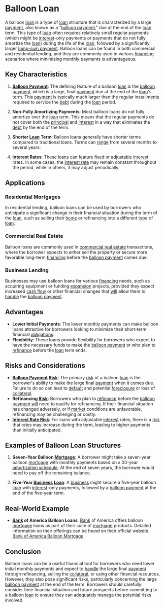 # Balloon Loan

A balloon [loan](../l/loan.md) is a type of [loan](../l/loan.md) structure that is characterized by a large [payment](../p/payment.md), also known as a "[balloon payment](../b/balloon_payment.md)," due at the end of the [loan](../l/loan.md) term. This type of [loan](../l/loan.md) often requires relatively small regular payments (which might be [interest](../i/interest.md)-only payments or payments that do not fully amortize the [loan](../l/loan.md)) during the life of the [loan](../l/loan.md), followed by a significantly larger [lump-sum payment](../l/lump-sum_payment.md). Balloon loans can be found in both commercial and residential lending, and they are commonly used in various [financing](../f/financing.md) scenarios where minimizing monthly payments is advantageous.

## Key Characteristics

1. **[Balloon Payment](../b/balloon_payment.md)**: The defining feature of a balloon [loan](../l/loan.md) is the [balloon payment](../b/balloon_payment.md), which is a large, final [payment](../p/payment.md) due at the end of the [loan](../l/loan.md)'s term. This [payment](../p/payment.md) is typically much larger than the regular installments required to service the [debt](../d/debt.md) during the [loan](../l/loan.md) period.
   
2. **Non-Fully Amortizing Payments**: Most balloon loans do not fully amortize over the [loan](../l/loan.md) term. This means that the regular payments do not cover both the [principal](../p/principal.md) and [interest](../i/interest.md) in a way that eliminates the [debt](../d/debt.md) by the end of the term.

3. **Shorter [Loan](../l/loan.md) Term**: Balloon loans generally have shorter terms compared to traditional loans. Terms can [range](../r/range.md) from several months to several years.

4. **[Interest](../i/interest.md) Rates**: These loans can feature fixed or adjustable [interest](../i/interest.md) rates. In some cases, the [interest rate](../i/interest_rate.md) may remain constant throughout the period, while in others, it may adjust periodically.

## Applications

### Residential Mortgages

In residential lending, balloon loans can be used by borrowers who anticipate a significant change in their financial situation during the term of the [loan](../l/loan.md), such as selling their [home](../h/home.md) or refinancing into a different type of [loan](../l/loan.md). 

### Commercial Real Estate

Balloon loans are commonly used in [commercial real estate](../c/commercial_real_estate.md) transactions, where the borrower expects to either sell the property or secure more favorable long-term [financing](../f/financing.md) before the [balloon payment](../b/balloon_payment.md) comes due.

### Business Lending

Businesses may use balloon loans for various [financing](../f/financing.md) needs, such as acquiring equipment or funding [expansion](../e/expansion.md) projects, provided they expect increased [cash flow](../c/cash_flow.md) or other financial changes that [will](../w/will.md) allow them to [handle](../h/handle.md) the [balloon payment](../b/balloon_payment.md).

## Advantages

- **Lower Initial Payments**: The lower monthly payments can make balloon loans attractive for borrowers looking to minimize their short-term financial [obligations](../o/obligation.md).
- **Flexibility**: These loans provide flexibility for borrowers who expect to have the necessary funds to make the [balloon payment](../b/balloon_payment.md) or who plan to [refinance](../r/refinance.md) before the [loan](../l/loan.md) term ends.

## Risks and Considerations

- **[Balloon Payment](../b/balloon_payment.md) [Risk](../r/risk.md)**: The primary [risk](../r/risk.md) of a balloon [loan](../l/loan.md) is the borrower's ability to make the large final [payment](../p/payment.md) when it comes due. Failure to do so can lead to [default](../d/default.md) and potential [foreclosure](../f/foreclosure.md) or loss of [collateral](../c/collateral.md).
- **Refinancing [Risk](../r/risk.md)**: Borrowers who plan to [refinance](../r/refinance.md) before the [balloon payment](../b/balloon_payment.md) [will](../w/will.md) need to qualify for refinancing. If their financial situation has changed adversely, or if [market](../m/market.md) conditions are unfavorable, refinancing may be challenging or costly.
- **[Interest Rate Risk](../i/interest_rate_risk.md)**: For loans with adjustable [interest](../i/interest.md) rates, there is a [risk](../r/risk.md) that rates may increase during the term, leading to higher payments than initially anticipated.

## Examples of Balloon Loan Structures

1. **Seven-Year Balloon [Mortgage](../m/mortgage.md)**: A borrower might take a seven-year balloon [mortgage](../m/mortgage.md) with monthly payments based on a 30-year [amortization schedule](../a/amortization.md). At the end of seven years, the borrower would need to pay off the remaining balance.
   
2. **Five-Year [Business](../b/business.md) [Loan](../l/loan.md)**: A [business](../b/business.md) might secure a five-year balloon [loan](../l/loan.md) with [interest](../i/interest.md)-only payments, followed by a [balloon payment](../b/balloon_payment.md) at the end of the five-year term.

## Real-World Example

- **[Bank](../b/bank.md) of America Balloon Loans**: [Bank](../b/bank.md) of America offers balloon [mortgage](../m/mortgage.md) loans as part of their suite of [mortgage](../m/mortgage.md) products. Detailed information on their offerings can be found on their official website. [Bank of America Balloon Mortgage](https://www.bankofamerica.com/mortgage/mortgage-loan-options/balloon-mortgage/)

## Conclusion

Balloon loans can be a useful financial tool for borrowers who need lower initial monthly payments and expect to [handle](../h/handle.md) the large final [payment](../p/payment.md) through refinancing, selling the [collateral](../c/collateral.md), or using other financial resources. However, they also pose significant risks, particularly concerning the large [balloon payment](../b/balloon_payment.md) at the end of the term. Borrowers should carefully consider their financial situation and future prospects before committing to a balloon [loan](../l/loan.md) to ensure they can adequately manage the potential risks involved.